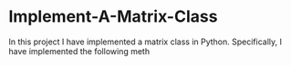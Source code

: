 # Implement-A-Matrix-Class
In this project I have implemented a matrix class in Python. Specifically, I have implemented the following meth

